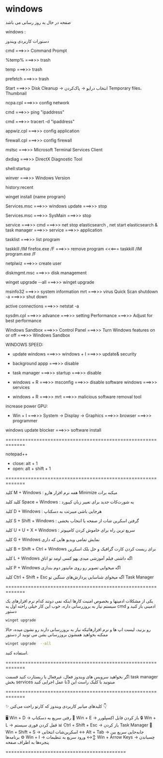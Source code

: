 # windows

صفحه در حال به روز رسانی می باشد

windows :


دستورات کاربردی ویندوز

cmd ===>>> Command Prompt


%temp% ===>>> trash

temp ===>>> trash

prefetch ===>>> trash

Start ===>>> Disk Cleanup → انتخاب درایو → پاک‌کردن Temporary files، Thumbnail

ncpa.cpl ===>>> config network

cmd ===>>> ping "ipaddress"

cmd ===>>> tracert -d "ipaddress"

appwiz.cpl ===>>> config application

firewall.cpl ===>>> config firewall

mstsc ===>>> Microsoft Terminal Services Client

dxdiag ===>>> DirectX Diagnostic Tool

shell:startup

winver ===>>> Windows Version

history:recent

winget install {name program}

Services.msc  ===>>> windows update ===>>> stop

Services.msc  ===>>> SysMain ===>>> stop

service ===>>> cmd ===>>> net stop elasticsearch , net start elasticsearch & task manager ===>>> service ===>>> application 

tasklist ===>>> list program

taskkill /IM firefox.exe  /F ===>>> remove program <<<=== taskkill /IM program.exe  /F

netplwiz ===>>> create user

diskmgmt.msc ===>>> disk management

winget upgrade --all ===>>> winget upgrade


msinfo32 ===>>> system information
mrt ===>>>  virus Quick Scan 
shutdown -a ===>>> shut down

active connections ===>>> netstat -a

sysdm.cpl ===>>> advance ===>>> setting  Performance ===>>>  Adjust for best performance


Windows Sandbox ===>>> Control Panel ===>>> Turn Windows features on or off ===>>> Windows Sandbox


WINDOWS SPEED:


- update windows ===>>> windows + I ===>>> update& security
  
- background appp ===>>> disable

- task manager ===>>> startup ===>>> disable
  
- windows + R ===>>> msconfig ===>>> disable software windows ===>>> services
  
- windows + R ===>>> mrt ===>>> malicious software removal tool



increase power GPU:


- Win + I ===>>> System → Display → Graphics ===>>> browser ===>>> programmer


windows update blocker ===>>> software install

=============================================================

notepad++
- close: alt + 1
- open: alt + shift + 1

=============================================================

کلید M + Windows :
همه نرم افزار هارو Minimize میکنه برات

کلید کلید Space + Windows :
یه شورت‌کات جدید برای تغییر زبان کیبورد

کلید D + Windows :
هرجایی باشی میبرتت به دسکتاپ

کلید S + Shift + Windows : 
گرفتن اسکرین شات از صفحه یا انتخاب بخشی

کلید U + U + X + Windows :
سریع ترین راه برای خاموش کردن کامپیوتر

کلید G + Windows 
نمایش تمامی ویدیو هایی که داری

کلید B + Shift + Ctrl + Windows 
 برای ریست کردن کارت گرافیک و حل بلک اسکرین

کلید L + Windows
اگه داشتی فیلم آموزشی میدی یهو کسی اومد تو اتاق 

کلید P + Windows 
اگه میخوایی تصویر رو روی مانیتور دوم بندازی

کلید Ctrl + Shift + Esc
اگه میخوای شناسایی پردازش‌های سنگین تو Task Manager



=============================================================


یکی از مشکلات ادمینها و بخصوص امنیت کارها اینکه نمی دونند کدام نرم افزارهای یک سیستم نیاز به بروزرسانی داره، خوب این کار خیلی راحته اول یه cmd ادمینی باز کنید و دستور
```bash
winget upgrade
```
رو بزنید، لیست اپ ها و نرم افزارهائیکه نیاز به بروزرسانی دارند رو نشون میده، حالا ممکنه بخواهید همشون بروزرسانی بشن می تونید از دستور
```bash
winget upgrade  --all
```
استفاده کنید.



=============================================================

 اگر بخواهید سرویس های ویندوز فعال، غیرفعال یا ریستارت کنید 
 قسمت task manager بخش services میتونید با کلیک راست این 3تا عمل اجرایی کنید

=============================================================

✨ کلیدهای میانبر کاربردی ویندوز که کارتو راحت می‌کنن 👇

🖥 Win + D → رفتن سریع به دسکتاپ
📂 Win + E → باز کردن فایل اکسپلورر
🔒 Win + L → قفل کردن فوری سیستم
📊 Ctrl + Shift + Esc → باز کردن Task Manager
📸 Win + Shift + S → اسکرین‌شات انتخابی
↔️ Alt + Tab → جابه‌جایی سریع بین برنامه‌ها
⚙️ Win + I → ورود سریع به تنظیمات
↔️↕️ Win + Arrow Keys → چسباندن پنجره‌ها به اطراف صفحه

===========================================
